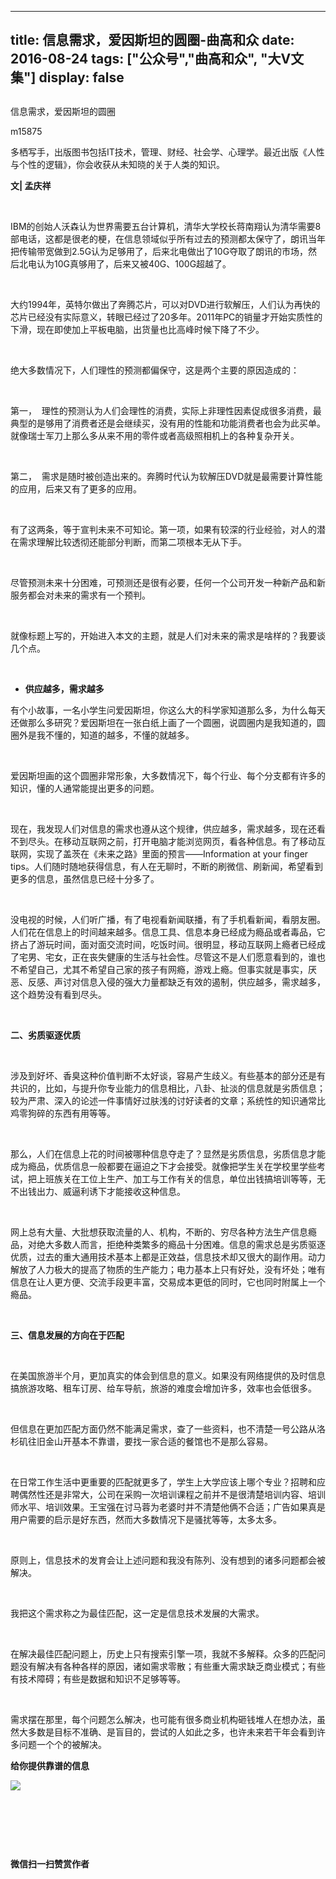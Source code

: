 
---
title:   信息需求，爱因斯坦的圆圈-曲高和众
date: 2016-08-24
tags: ["公众号","曲高和众", "大V文集"]
display: false
---


## 



信息需求，爱因斯坦的圆圈




m15875




多栖写手，出版图书包括IT技术，管理、财经、社会学、心理学。最近出版《人性与个性的逻辑》，你会收获从未知晓的关于人类的知识。


**文| 孟庆祥**

&nbsp;

IBM的创始人沃森认为世界需要五台计算机，清华大学校长蒋南翔认为清华需要8部电话，这都是很老的梗，在信息领域似乎所有过去的预测都太保守了，朗讯当年把传输带宽做到2.5G认为足够用了，后来北电做出了10G夺取了朗讯的市场，然后北电认为10G真够用了，后来又被40G、100G超越了。

&nbsp;

大约1994年，英特尔做出了奔腾芯片，可以对DVD进行软解压，人们认为再快的芯片已经没有实际意义，转眼已经过了20多年。2011年PC的销量才开始实质性的下滑，现在即使加上平板电脑，出货量也比高峰时候下降了不少。

&nbsp;

绝大多数情况下，人们理性的预测都偏保守，这是两个主要的原因造成的：

&nbsp;

第一，&nbsp;&nbsp;理性的预测认为人们会理性的消费，实际上非理性因素促成很多消费，最典型的是够用了消费者还是会继续买，没有用的性能和功能消费者也会为此买单。就像瑞士军刀上那么多从来不用的零件或者高级照相机上的各种复杂开关。

&nbsp;

第二，&nbsp;&nbsp;需求是随时被创造出来的。奔腾时代认为软解压DVD就是最需要计算性能的应用，后来又有了更多的应用。

&nbsp;

有了这两条，等于宣判未来不可知论。第一项，如果有较深的行业经验，对人的潜在需求理解比较透彻还能部分判断，而第二项根本无从下手。

&nbsp;

尽管预测未来十分困难，可预测还是很有必要，任何一个公司开发一种新产品和新服务都会对未来的需求有一个预判。

&nbsp;

就像标题上写的，开始进入本文的主题，就是人们对未来的需求是啥样的？我要谈几个点。

&nbsp;
- **供应越多，需求越多**
&nbsp;

有个小故事，一名小学生问爱因斯坦，你这么大的科学家知道那么多，为什么每天还做那么多研究？爱因斯坦在一张白纸上画了一个圆圈，说圆圈内是我知道的，圆圈外是我不懂的，知道的越多，不懂的就越多。

&nbsp;

爱因斯坦画的这个圆圈非常形象，大多数情况下，每个行业、每个分支都有许多的知识，懂的人通常能提出更多的问题。

&nbsp;

现在，我发现人们对信息的需求也遵从这个规律，供应越多，需求越多，现在还看不到尽头。在移动互联网之前，打开电脑才能浏览网页，看各种信息。有了移动互联网，实现了盖茨在《未来之路》里面的预言——Information at your finger tips。人们随时随地获得信息，有人在无聊时，不断的刷微信、刷新闻，希望看到更多的信息，虽然信息已经十分多了。

&nbsp;

没电视的时候，人们听广播，有了电视看新闻联播，有了手机看新闻，看朋友圈。人们花在信息上的时间越来越多。信息工具、信息本身已经成为瘾品或者毒品，它挤占了游玩时间，面对面交流时间，吃饭时间。很明显，移动互联网上瘾者已经成了宅男、宅女，正在丧失健康的生活与社会性。尽管这不是人们愿意看到的，谁也不希望自己，尤其不希望自己家的孩子有网瘾，游戏上瘾。但事实就是事实，厌恶、反感、声讨对信息入侵的强大力量都缺乏有效的遏制，供应越多，需求越多，这个趋势没有看到尽头。

&nbsp;

**二、劣质驱逐优质**

&nbsp;

涉及到好坏、香臭这种价值判断不太好谈，容易产生歧义。有些基本的部分还是有共识的，比如，与提升你专业能力的信息相比，八卦、扯淡的信息就是劣质信息；较为严肃、深入的论述一件事情好过肤浅的讨好读者的文章；系统性的知识通常比鸡零狗碎的东西有用等等。

&nbsp;

那么，人们在信息上花的时间被哪种信息夺走了？显然是劣质信息，劣质信息才能成为瘾品，优质信息一般都要在逼迫之下才会接受。就像把学生关在学校里学些考试，把上班族关在工位上生产、加工与工作有关的信息，单位出钱搞培训等等，无不出钱出力、威逼利诱下才能接收这种信息。

&nbsp;

网上总有大量、大批想获取流量的人、机构，不断的、穷尽各种方法生产信息瘾品，对绝大多数人而言，拒绝种类繁多的瘾品十分困难。信息的需求总是劣质驱逐优质，过去的重大通用技术基本上都是正效益，信息技术却又很大的副作用。动力解放了人力极大的提高了物质的生产能力；电力基本上只有好处，没有坏处；唯有信息在让人更方便、交流手段更丰富，交易成本更低的同时，它也同时附属上一个瘾品。

&nbsp;

**三、信息发展的方向在于匹配**

&nbsp;

在美国旅游半个月，更加真实的体会到信息的意义。如果没有网络提供的及时信息搞旅游攻略、租车订房、给车导航，旅游的难度会增加许多，效率也会低很多。

&nbsp;

但信息在更加匹配方面仍然不能满足需求，查了一些资料，也不清楚一号公路从洛杉矶往旧金山开基本不靠谱，要找一家合适的餐馆也不是那么容易。

&nbsp;

在日常工作生活中更重要的匹配就更多了，学生上大学应该上哪个专业？招聘和应聘偶然性还是非常大，公司在采购一次培训课程之前并不是很清楚培训内容、培训师水平、培训效果。王宝强在讨马蓉为老婆时并不清楚他俩不合适；广告如果真是用户需要的启示是好东西，然而大多数情况下是骚扰等等，太多太多。

&nbsp;

原则上，信息技术的发育会让上述问题和我没有陈列、没有想到的诸多问题都会被解决。

&nbsp;

我把这个需求称之为最佳匹配，这一定是信息技术发展的大需求。

&nbsp;

在解决最佳匹配问题上，历史上只有搜索引擎一项，我就不多解释。众多的匹配问题没有解决有各种各样的原因，诸如需求零散；有些重大需求缺乏商业模式；有些有技术障碍；有些是数据和知识不足够等等。

&nbsp;

需求摆在那里，每个问题怎么解决，也可能有很多商业机构砸钱堆人在想办法，虽然大多数是目标不准确、是盲目的，尝试的人如此之多，也许未来若干年会看到许多问题一个个的被解决。





**<font face="宋体">给你提供靠谱的信息</font>**

**<font face="宋体"><img data-s="300,640" data-type="jpeg" src="http://mmbiz.qpic.cn/mmbiz/fxGMiaL5Zj1gAtMBdoRAfrkfBNF0WEAG9elY136EMERA8zleoqyibsc68mLpoiagDqkzcRhEo0psRuCqoQbcWg52w/0?wx_fmt=jpeg" data-ratio="1" data-w="430"/></font>**

&nbsp;

&nbsp;

&nbsp;




**微信扫一扫赞赏作者**













